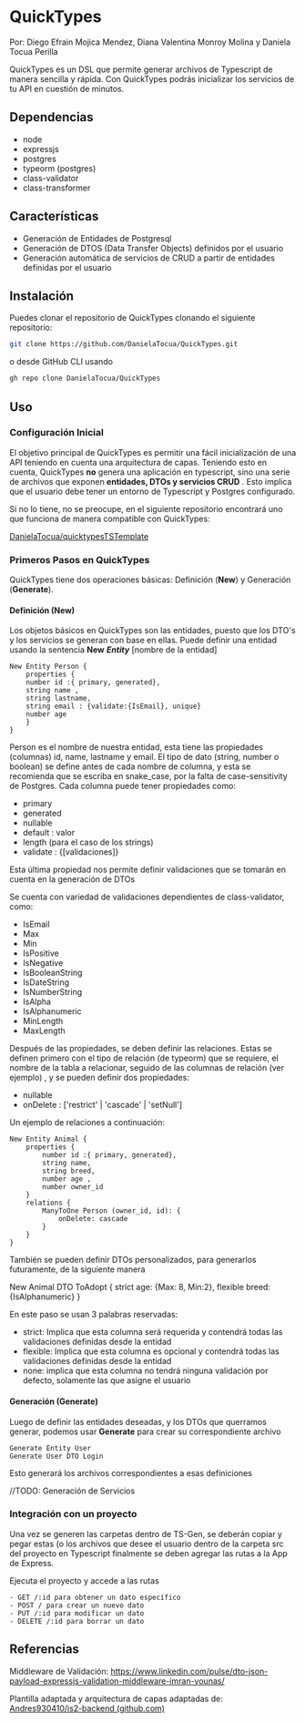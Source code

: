 # QuickTypes

Por:  Diego Efrain Mojica Mendez, Diana Valentina Monroy Molina y  Daniela Tocua Perilla 

QuickTypes es un  DSL que permite generar archivos de Typescript de manera sencilla y rápida. Con QuickTypes podrás inicializar los servicios de tu API en cuestión de minutos. 

## Dependencias
- node
- expressjs 
- postgres
- typeorm (postgres)
- class-validator
- class-transformer 

## Características
- Generación de Entidades de Postgresql
- Generación de DTOS (Data Transfer Objects) definidos por el usuario
- Generación automática de servicios de CRUD a partir de entidades definidas por el usuario

## Instalación

Puedes clonar el repositorio de QuickTypes clonando el siguiente repositorio:

```bash
git clone https://github.com/DanielaTocua/QuickTypes.git

```
o desde GitHub CLI usando 

```bash
gh repo clone DanielaTocua/QuickTypes

```
## Uso

### Configuración Inicial
El objetivo principal de QuickTypes es permitir una fácil inicialización de una API teniendo en cuenta una arquitectura de capas. Teniendo esto en cuenta, QuickTypes **no** genera una aplicación en typescript, sino una serie de archivos que exponen **entidades, DTOs y servicios CRUD** . Esto implica que el usuario debe tener un entorno de Typescript y Postgres configurado.

Si no lo tiene, no se preocupe, en el siguiente repositorio encontrará uno que funciona de manera compatible con QuickTypes:

[DanielaTocua/quicktypesTSTemplate](https://github.com/DanielaTocua/quicktypesTSTemplate)

### Primeros Pasos en QuickTypes

QuickTypes tiene dos operaciones básicas: Definición (**New**) y Generación (**Generate**). 

#### Definición (New)

Los objetos básicos en QuickTypes son las entidades, puesto que los DTO's y los servicios se generan con base en ellas. Puede definir una entidad usando la sentencia **New** ***Entity*** [nombre de la entidad]

```
New Entity Person {  
	properties {  
	number id :{ primary, generated},  
	string name ,  
	string lastname,  
	string email : {validate:{IsEmail}, unique} 
	number age 
	}  
}
```
Person es el nombre de nuestra entidad, esta tiene las propiedades (columnas) id, name, lastname y  email. El tipo de dato (string, number o boolean) se define antes de cada nombre de columna, y esta se recomienda que se escriba en snake_case, por la falta de     case-sensitivity de Postgres. 
Cada columna puede tener propiedades como:
- primary
- generated
- nullable 
- default : valor
- length (para el caso de los strings) 
- validate :   {[validaciones]}

Esta última propiedad nos permite definir validaciones que se tomarán en cuenta en la generación de DTOs

Se cuenta con variedad de validaciones dependientes de class-validator, como:
- IsEmail
- Max
- Min
- IsPositive
- IsNegative
- IsBooleanString
- IsDateString
- IsNumberString
- IsAlpha
- IsAlphanumeric
- MinLength
- MaxLength


Después de las propiedades, se deben definir las relaciones. Estas se definen primero con el tipo de relación (de typeorm) que se requiere, el nombre de la tabla a relacionar, seguido de las columnas de relación (ver ejemplo) , y se pueden definir dos propiedades:

- nullable
- onDelete : ['restrict' | 'cascade' | 'setNull']

Un ejemplo de relaciones a continuación:
```
New Entity Animal {
    properties {
        number id :{ primary, generated},
        string name,
        string breed,
        number age ,
        number owner_id
    }
    relations {
        ManyToOne Person (owner_id, id): {
            onDelete: cascade
        }
    }
}
```
También se pueden definir DTOs personalizados, para generarlos futuramente, de la siguiente manera 

New Animal DTO ToAdopt {
    strict age: {Max: 8, Min:2},
    flexible breed: {IsAlphanumeric}
}


En este paso se usan 3 palabras reservadas:
- strict: Implica que esta columna será requerida y contendrá todas las validaciones definidas desde la entidad
- flexible: Implica que esta columna es opcional y contendrá todas las validaciones definidas desde la entidad
- none: implica que esta columna no tendrá ninguna validación por defecto, solamente las que asigne el usuario 

#### Generación (Generate)
Luego de definir las entidades deseadas, y los DTOs que querramos generar, podemos usar **Generate** para crear su correspondiente archivo 
```
Generate Entity User
Generate User DTO Login 
```

Esto generará los archivos correspondientes a esas definiciones


//TODO: Generación de Servicios
### Integración con un proyecto 
Una vez se generen las carpetas  dentro de TS-Gen, se deberán copiar y pegar estas (o los archivos que desee el usuario dentro de la carpeta src del proyecto en Typescript
finalmente se deben agregar las rutas a la App de Express.

Ejecuta el proyecto y accede a las rutas 
```
- GET /:id para obtener un dato específico 
- POST / para crear un nuevo dato
- PUT /:id para modificar un dato
- DELETE /:id para borrar un dato 
```



## Referencias

Middleware de Validación: https://www.linkedin.com/pulse/dto-json-payload-expressjs-validation-middleware-imran-younas/

Plantilla adaptada y arquitectura de capas adaptadas de: [Andres930410/is2-backend (github.com)](https://github.com/Andres930410/is2-backend)

